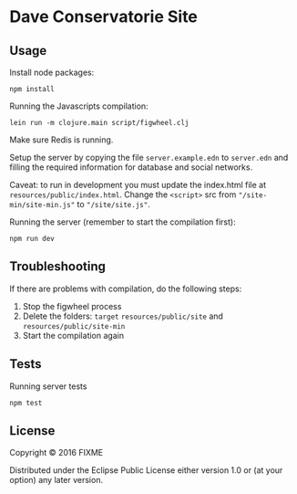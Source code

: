# Dave Conservatorie Site

## Usage

Install node packages:

```
npm install
```

Running the Javascripts compilation:

```
lein run -m clojure.main script/figwheel.clj
```

Make sure Redis is running.

Setup the server by copying the file `server.example.edn` to `server.edn` and filling
the required information for database and social networks.

Caveat: to run in development you must update the index.html file at `resources/public/index.html`.
Change the `<script>` src from `"/site-min/site-min.js"` to `"/site/site.js"`.

Running the server (remember to start the compilation first):

```
npm run dev
```

## Troubleshooting

If there are problems with compilation, do the following steps:

1. Stop the figwheel process
2. Delete the folders: `target` `resources/public/site` and `resources/public/site-min`
3. Start the compilation again

## Tests

Running server tests

```
npm test
```

## License

Copyright © 2016 FIXME

Distributed under the Eclipse Public License either version 1.0 or (at
your option) any later version.
